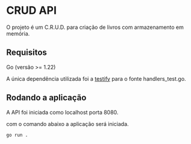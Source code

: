 # CRUD API

O projeto é um C.R.U.D. para criação de livros com armazenamento em memória.

## Requisitos

Go (versão >= 1.22)

A única dependência utilizada foi a [testify](https://github.com/stretchr/testify) para o fonte handlers_test.go.

## Rodando a aplicação

A API foi iniciada como localhost porta 8080.

com o comando abaixo a aplicação será iniciada.

``` bash
go run .
```



